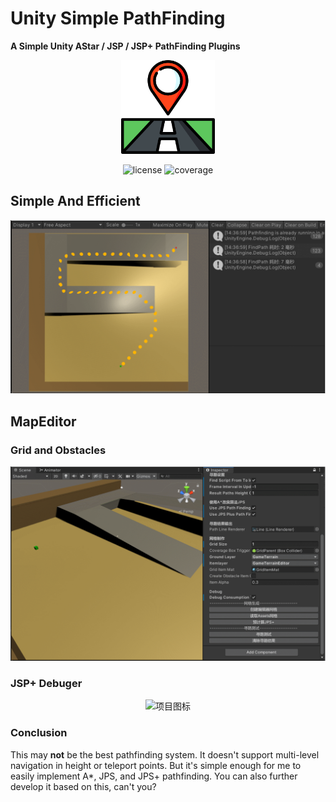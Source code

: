 # Unity Simple PathFinding

**A Simple Unity AStar / JSP / JSP+ PathFinding Plugins**

<p align="center">
  <img src="./images/icon.png" alt="项目图标" width="150"/>
</p>

<div align="center">
  <img src="https://img.shields.io/github/license/AmagiSakuya/Leica-Like-Watermark-Generator-Windows" alt="license">
  <img src="https://img.shields.io/badge/Twitter-@昨夜丶-1DA1F2?logo=twitter" alt="coverage">
</div>

## Simple And Efficient
<p align="center">
  <img src="./images/1.gif" alt="项目图标"/>
</p>

## MapEditor

### Grid and Obstacles

<p align="center">
  <img src="./images/2.gif" alt="项目图标"/>
</p>

### JSP+ Debuger
<p align="center">
  <img src="./images/3.gif" alt="项目图标"/>
</p>

### Conclusion

This may **not** be the best pathfinding system. It doesn't support multi-level navigation in height or teleport points. But it's simple enough for me to easily implement A*, JPS, and JPS+ pathfinding. You can also further develop it based on this, can't you?